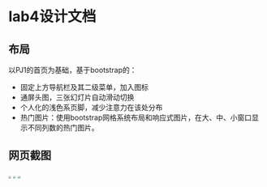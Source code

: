 # lab4设计文档

## 布局

以PJ1的首页为基础，基于bootstrap的：

* 固定上方导航栏及其二级菜单，加入图标
* 通屏头图，三张幻灯片自动滑动切换
* 个人化的浅色系页脚，减少注意力在该处分布
* 热门图片：使用bootstrap网格系统布局和响应式图片，在大、中、小窗口显示不同列数的热门图片。

## 网页截图

<img src="images/web_clips/lg.png" style="zoom: 33%;" />

<img src="images/web_clips/md.png" style="zoom: 33%;" />

<img src="images/web_clips/sm.png" style="zoom: 33%;" />



